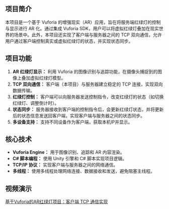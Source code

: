 ## 项目简介

本项目是一个基于 Vuforia 的增强现实（AR）应用，旨在将服务端红绿灯的控制与显示进行 AR 化。通过集成 Vuforia SDK，用户可以将虚拟红绿灯叠加在现实世界的场景中。此外，本项目还实现了客户端与服务器之间的 TCP 双向通信，允许用户通过客户端控制真实或虚拟红绿灯的状态，并实现状态同步。

## 项目功能

1. **AR 红绿灯显示：** 利用 Vuforia 的图像识别与追踪功能，在摄像头捕捉到的图像上叠加虚拟红绿灯模型。
2. **TCP 双向通信：** 客户端（本项目）与服务器建立稳定的 TCP 连接，实现双向数据传输。
3. **红绿灯控制：** 客户端可以向服务器发送控制指令，改变红绿灯的状态（如切换红绿灯、调整倒计时）。
4. **状态同步：** 服务器接收到客户端的控制指令后，会更新红绿灯状态，并将更新后的状态信息发送回客户端，实现客户端与服务器之间的状态同步。
5. **多设备支持：** 支持不同设备作为客户端，获取本机IP并显示。

## 核心技术

- **Vuforia Engine：** 用于图像识别、追踪和 AR 内容渲染。
- **C# 脚本编程：** 使用 Unity 引擎和 C# 脚本实现项目逻辑。
- **TCP/IP 协议：** 实现客户端与服务器之间的网络通信。
- **多线程：** 使用多线程处理网络连接、数据接收和发送，避免阻塞主线程。



##  视频演示

[基于Vuforia的AR红绿灯项目：客户端 TCP 通信实现](https://blog.966677.xyz/2025/03/02/基于Vuforia的AR红绿灯项目/)